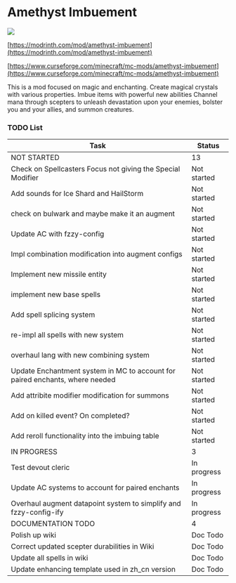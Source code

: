 # Amethyst Imbuement
<p align="left">
<a href="https://opensource.org/licenses/MIT"><img src="https://img.shields.io/badge/License-MIT-brightgreen.svg"></a>
</p>

[https://modrinth.com/mod/amethyst-imbuement](https://modrinth.com/mod/amethyst-imbuement)

[https://www.curseforge.com/minecraft/mc-mods/amethyst-imbuement](https://www.curseforge.com/minecraft/mc-mods/amethyst-imbuement)

This is a mod focused on magic and enchanting. 
Create magical crystals with various properties. 
Imbue items with powerful new abilities 
Channel mana through scepters to unleash devastation upon your enemies, bolster you and your allies, and summon creatures.

### TODO List

| Task                                                                         | Status      |
|------------------------------------------------------------------------------|-------------|
| NOT STARTED                                                                  | 13          |
| Check on Spellcasters Focus not giving the Special Modifier                  | Not started |
| Add sounds for Ice Shard and HailStorm                                       | Not started |
| check on bulwark and maybe make it an augment                                | Not started |
| Update AC with fzzy-config                                                   | Not started |
| Impl combination modification into augment configs                           | Not started |
| Implement new missile entity                                                 | Not started |
| implement new base spells                                                    | Not started |
| Add spell splicing system                                                    | Not started |
| re-impl all spells with new system                                           | Not started |
| overhaul lang with new combining system                                      | Not started |
| Update Enchantment system in MC to account for paired enchants, where needed | Not started |
| Add attribite modifier modification for summons                              | Not started |
| Add on killed event? On completed?                                           | Not started |
| Add reroll functionality into the imbuing table                              | Not started |
| IN PROGRESS                                                                  | 3           |
| Test devout cleric                                                           | In progress |
| Update AC systems to account for paired enchants                             | In progress |
| Overhaul augment datapoint system to simplify and fzzy-config-ify            | In progress |
| DOCUMENTATION TODO                                                           | 4           |
| Polish up wiki                                                               | Doc Todo    |
| Correct updated scepter durabilities in Wiki                                 | Doc Todo    |
| Update all spells in wiki                                                    | Doc Todo    |
| Update enhancing template used in zh_cn version                              | Doc Todo    |

